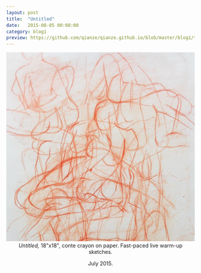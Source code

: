 ```yaml
---
layout: post
title:  "Untitled"
date:   2015-08-05 00:08:00
category: blog1
preview: https://github.com/qianze/qianze.github.io/blob/master/blog1/thumbnails/30secondsketches.png?raw=true
---
```

<center>
<img src ="https://github.com/qianze/qianze.github.io/blob/master/blog1/images/30secondsketches.png?raw=true" />
<br>
<i>Untitled,</i> 18"x18", conte crayon on paper. Fast-paced live warm-up sketches.

July 2015.
</center>
